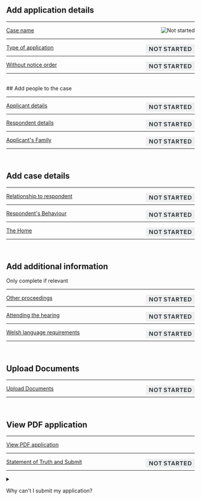 <div class='width-50'>

<br/>

## Add application details

<hr class='govuk-!-margin-top-3 govuk-!-margin-bottom-2'/>

<a href='/cases/case-details/${[CASE_REFERENCE]}/trigger/caseName/caseName1'>Case name</a><img align='right' height='25px' src='NO IMAGE URL IN THIS BRANCHnot-started.png' title='Not started'/>

<hr class='govuk-!-margin-top-3 govuk-!-margin-bottom-2'/>

<a href='/cases/case-details/${[CASE_REFERENCE]}/trigger/fl401TypeOfApplication/fl401TypeOfApplication1'>Type of application</a><img align='right' height='25px' src='https://raw.githubusercontent.com/hmcts/prl-cos-api/master/resources/not-started.png' title='Not started'/>

<hr class='govuk-!-margin-top-3 govuk-!-margin-bottom-2'/>

<a href='/cases/case-details/${[CASE_REFERENCE]}/trigger/withoutNoticeOrderDetails/withoutNoticeOrderDetails1'>Without notice order</a><img align='right' height='25px' src='https://raw.githubusercontent.com/hmcts/prl-cos-api/master/resources/not-started.png' title='Not started'/>

<hr class='govuk-!-margin-top-3 govuk-!-margin-bottom-2'/>

<br/>## Add people to the case

<hr class='govuk-!-margin-top-3 govuk-!-margin-bottom-2'/>

<a href='/cases/case-details/${[CASE_REFERENCE]}/trigger/applicantsDetails/applicantsDetails1'>Applicant details</a><img align='right' height='25px' src='https://raw.githubusercontent.com/hmcts/prl-cos-api/master/resources/not-started.png' title='Not started'/>

<hr class='govuk-!-margin-top-3 govuk-!-margin-bottom-2'/>

<a href='/cases/case-details/${[CASE_REFERENCE]}/trigger/respondentsDetails/respondentsDetails1'>Respondent details</a><img align='right' height='25px' src='https://raw.githubusercontent.com/hmcts/prl-cos-api/master/resources/not-started.png' title='Not started'/>

<hr class='govuk-!-margin-top-3 govuk-!-margin-bottom-2'/>

<a href='/cases/case-details/${[CASE_REFERENCE]}/trigger/fl401ApplicantFamilyDetails/fl401ApplicantFamilyDetails1'>Applicant's Family</a><img align='right' height='25px' src='https://raw.githubusercontent.com/hmcts/prl-cos-api/master/resources/not-started.png' title='Not started'/>

<hr class='govuk-!-margin-top-3 govuk-!-margin-bottom-2'/>

<br/>

## Add case details

<hr class='govuk-!-margin-top-3 govuk-!-margin-bottom-2'/>

<a href='/cases/case-details/${[CASE_REFERENCE]}/trigger/respondentRelationship/respondentRelationship1'>Relationship to respondent</a><img align='right' height='25px' src='https://raw.githubusercontent.com/hmcts/prl-cos-api/master/resources/not-started.png' title='Not started'/>

<hr class='govuk-!-margin-top-3 govuk-!-margin-bottom-2'/>

<a href='/cases/case-details/${[CASE_REFERENCE]}/trigger/respondentBehaviour/respondentBehaviour1'>Respondent's Behaviour</a><img align='right' height='25px' src='https://raw.githubusercontent.com/hmcts/prl-cos-api/master/resources/not-started.png' title='Not started'/>

<hr class='govuk-!-margin-top-3 govuk-!-margin-bottom-2'/>

<a href='/cases/case-details/${[CASE_REFERENCE]}/trigger/fl401Home/fl401Home1'>The Home</a><img align='right' height='25px' src='https://raw.githubusercontent.com/hmcts/prl-cos-api/master/resources/not-started.png' title='Not started'/>

<hr class='govuk-!-margin-top-3 govuk-!-margin-bottom-2'/>

<br/>

## Add additional information

<div class='panel panel-border-wide govuk-!-font-size-16'>Only complete if relevant</div>

<hr class='govuk-!-margin-top-3 govuk-!-margin-bottom-2'/>

<a href='/cases/case-details/${[CASE_REFERENCE]}/trigger/otherProceedings/otherProceedings1'>Other proceedings</a><img align='right' height='25px' src='https://raw.githubusercontent.com/hmcts/prl-cos-api/master/resources/not-started.png' title='Not started'/>

<hr class='govuk-!-margin-top-3 govuk-!-margin-bottom-2'/>

<a href='/cases/case-details/${[CASE_REFERENCE]}/trigger/attendingTheHearing/attendingTheHearing1'>Attending the hearing</a><img align='right' height='25px' src='https://raw.githubusercontent.com/hmcts/prl-cos-api/master/resources/not-started.png' title='Not started'/>

<hr class='govuk-!-margin-top-3 govuk-!-margin-bottom-2'/>

<a href='/cases/case-details/${[CASE_REFERENCE]}/trigger/welshLanguageRequirements/welshLanguageRequirements1'>Welsh language requirements</a><img align='right' height='25px' src='https://raw.githubusercontent.com/hmcts/prl-cos-api/master/resources/not-started.png' title='Not started'/>

<hr class='govuk-!-margin-top-3 govuk-!-margin-bottom-2'/>

<br/>

## Upload Documents

<hr class='govuk-!-margin-top-3 govuk-!-margin-bottom-2'/>

<a href='/cases/case-details/${[CASE_REFERENCE]}/trigger/uploadDocuments/uploadDocuments1'>Upload Documents</a><img align='right' height='25px' src='https://raw.githubusercontent.com/hmcts/prl-cos-api/master/resources/not-started.png' title='Not started'/>

<hr class='govuk-!-margin-top-3 govuk-!-margin-bottom-2'/>

<br/>

## View PDF application

<hr class='govuk-!-margin-top-3 govuk-!-margin-bottom-2'/>

<a href='/cases/case-details/${[CASE_REFERENCE]}/trigger/viewPdfDocument/viewPdfDocument1'>View PDF application</a>

<hr class='govuk-!-margin-top-3 govuk-!-margin-bottom-2'/>

<a href='/cases/case-details/${[CASE_REFERENCE]}/trigger/statementOfTruthAndSubmit/statementOfTruthAndSubmit1'>Statement of Truth and Submit</a><img align='right' height='25px' src='https://raw.githubusercontent.com/hmcts/prl-cos-api/master/resources/not-started.png' title='Not started'/>

<hr class='govuk-!-margin-top-3 govuk-!-margin-bottom-2'/>

</div>

<details class='govuk-details'>

<summary class='govuk-details__summary'>

<span class='govuk-details__summary-text'>

Why can't I submit my application?

</span>

</summary>

<div class='govuk-details__text'>

Add Without Notice Order details in <a href='/cases/case-details/${[CASE_REFERENCE]}/trigger/withoutNoticeOrderDetails/withoutNoticeOrderDetails1'>Without notice order</a>

Add applicant details in <a href='/cases/case-details/${[CASE_REFERENCE]}/trigger/applicantsDetails/applicantsDetails1'>Applicant details</a>

Add details about relationship to respondent in <a href='/cases/case-details/${[CASE_REFERENCE]}/trigger/respondentRelationship/respondentRelationship1'>Relationship to respondent</a>

Add details about applicant's family in <a href='/cases/case-details/${[CASE_REFERENCE]}/trigger/fl401ApplicantFamilyDetails/fl401ApplicantFamilyDetails1'>Applicant's Family</a>

Add respondent details in <a href='/cases/case-details/${[CASE_REFERENCE]}/trigger/respondentsDetails/respondentsDetails1'>Respondent details</a>

</div>

</details>
